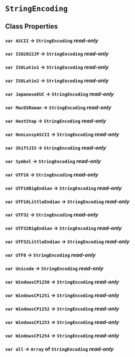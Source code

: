 # `StringEncoding`

## Class Properties

### `var ASCII` → `StringEncoding` _read-only_

### `var ISO2022JP` → `StringEncoding` _read-only_

### `var ISOLatin1` → `StringEncoding` _read-only_

### `var ISOLatin2` → `StringEncoding` _read-only_

### `var JapaneseEUC` → `StringEncoding` _read-only_

### `var MacOSRoman` → `StringEncoding` _read-only_

### `var NextStep` → `StringEncoding` _read-only_

### `var NonLossyASCII` → `StringEncoding` _read-only_

### `var ShiftJIS` → `StringEncoding` _read-only_

### `var Symbol` → `StringEncoding` _read-only_

### `var UTF16` → `StringEncoding` _read-only_

### `var UTF16BigEndian` → `StringEncoding` _read-only_

### `var UTF16LittleEndian` → `StringEncoding` _read-only_

### `var UTF32` → `StringEncoding` _read-only_

### `var UTF32BigEndian` → `StringEncoding` _read-only_

### `var UTF32LittleEndian` → `StringEncoding` _read-only_

### `var UTF8` → `StringEncoding` _read-only_

### `var Unicode` → `StringEncoding` _read-only_

### `var WindowsCP1250` → `StringEncoding` _read-only_

### `var WindowsCP1251` → `StringEncoding` _read-only_

### `var WindowsCP1252` → `StringEncoding` _read-only_

### `var WindowsCP1253` → `StringEncoding` _read-only_

### `var WindowsCP1254` → `StringEncoding` _read-only_

### `var all` → `Array` of `StringEncoding` _read-only_
